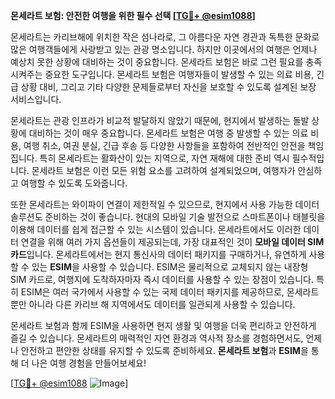 **몬세라트 보험: 안전한 여행을 위한 필수 선택 [[TG💪+ @esim1088](https://t.me/s/esim1088)]**

몬세라트는 카리브해에 위치한 작은 섬나라로, 그 아름다운 자연 경관과 독특한 문화로 많은 여행객들에게 사랑받고 있는 관광 명소입니다. 하지만 이곳에서의 여행은 언제나 예상치 못한 상황에 대비하는 것이 중요합니다. 몬세라트 보험은 바로 그런 필요를 충족시켜주는 중요한 도구입니다. 몬세라트 보험은 여행자들이 발생할 수 있는 의료 비용, 긴급 상황 대비, 그리고 기타 다양한 문제들로부터 자신을 보호할 수 있도록 설계된 보장 서비스입니다.

몬세라트는 관광 인프라가 비교적 발달하지 않았기 때문에, 현지에서 발생하는 돌발 상황에 대비하는 것이 매우 중요합니다. 몬세라트 보험은 여행 중 발생할 수 있는 의료 비용, 여행 취소, 여권 분실, 긴급 후송 등 다양한 사항들을 포함하여 전반적인 안전을 책임집니다. 특히 몬세라트는 활화산이 있는 지역으로, 자연 재해에 대한 준비 역시 필수적입니다. 몬세라트 보험은 이런 모든 위험 요소를 고려하여 설계되었으며, 여행자가 안심하고 여행할 수 있도록 도와줍니다.

또한 몬세라트는 와이파이 연결이 제한적일 수 있으므로, 현지에서 사용 가능한 데이터 솔루션도 준비하는 것이 좋습니다. 현대의 모바일 기술 발전으로 스마트폰이나 태블릿을 이용해 데이터를 쉽게 접근할 수 있는 시스템이 있습니다. 몬세라트에서도 이러한 데이터 연결을 위해 여러 가지 옵션들이 제공되는데, 가장 대표적인 것이 **모바일 데이터 SIM 카드**입니다. 몬세라트에서는 현지 통신사의 데이터 패키지를 구매하거나, 유연하게 사용할 수 있는 **ESIM**을 사용할 수 있습니다. ESIM은 물리적으로 교체되지 않는 내장형 SIM 카드로, 여행지에 도착하자마자 즉시 데이터를 사용할 수 있는 장점이 있습니다. 특히 ESIM은 여러 국가에서 사용할 수 있는 국제 데이터 패키지를 제공하므로, 몬세라트뿐만 아니라 다른 카리브 해 지역에서도 데이터를 일관되게 사용할 수 있습니다.

몬세라트 보험과 함께 ESIM을 사용하면 현지 생활 및 여행을 더욱 편리하고 안전하게 즐길 수 있습니다. 몬세라트의 매력적인 자연 환경과 역사적 장소를 경험하면서도, 언제나 안전하고 편안한 상태를 유지할 수 있도록 준비하세요. **몬세라트 보험**과 **ESIM**을 통해 더 나은 여행 경험을 만들어보세요!

[[TG💪+ @esim1088](https://t.me/s/esim1088) ![Image](https://i.postimg.cc/Y0z9fWf4/image.png)]